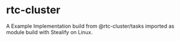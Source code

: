 # rtc-cluster
A Example Implementation build from @rtc-cluster/tasks imported as module build with Stealify on Linux. 
